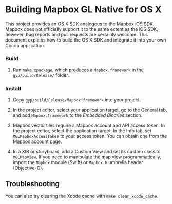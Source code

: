 # Building Mapbox GL Native for OS X

This project provides an OS X SDK analogous to the Mapbox iOS SDK. Mapbox does not officially support it to the same extent as the iOS SDK; however, bug reports and pull requests are certainly welcome. This document explains how to build the OS X SDK and integrate it into your own Cocoa application.

### Build

1. Run `make xpackage`, which produces a `Mapbox.framework` in the `gyp/build/Release/` folder.

### Install

1. Copy `gyp/build/Release/Mapbox.framework` into your project.

1. In the project editor, select your application target, go to the General tab, and add `Mapbox.framework` to the *Embedded Binaries* section.

1. Mapbox vector tiles require a Mapbox account and API access token. In the project editor, select the application target. In the Info tab, set `MGLMapboxAccessToken` to your access token. You can obtain one from the [Mapbox account page](https://www.mapbox.com/studio/account/tokens/).

1. In a XIB or storyboard, add a Custom View and set its custom class to `MGLMapView`. If you need to manipulate the map view programmatically, import the `Mapbox` module (Swift) or `Mapbox.h` umbrella header (Objective-C).

## Troubleshooting

You can also try clearing the Xcode cache with `make clear_xcode_cache`.

